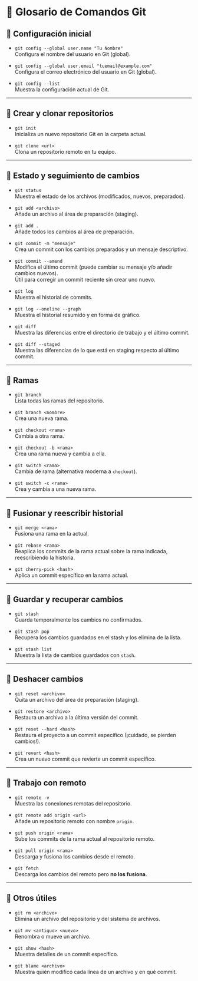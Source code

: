 # 📘 Glosario de Comandos Git

## 🔹 Configuración inicial
- `git config --global user.name "Tu Nombre"`  
  Configura el nombre del usuario en Git (global).  

- `git config --global user.email "tuemail@example.com"`  
  Configura el correo electrónico del usuario en Git (global).  

- `git config --list`  
  Muestra la configuración actual de Git.  

---

## 🔹 Crear y clonar repositorios
- `git init`  
  Inicializa un nuevo repositorio Git en la carpeta actual.  

- `git clone <url>`  
  Clona un repositorio remoto en tu equipo.  

---

## 🔹 Estado y seguimiento de cambios
- `git status`  
  Muestra el estado de los archivos (modificados, nuevos, preparados).  

- `git add <archivo>`  
  Añade un archivo al área de preparación (staging).  

- `git add .`  
  Añade todos los cambios al área de preparación.  

- `git commit -m "mensaje"`  
  Crea un commit con los cambios preparados y un mensaje descriptivo.  

- `git commit --amend`  
  Modifica el último commit (puede cambiar su mensaje y/o añadir cambios nuevos).  
  Útil para corregir un commit reciente sin crear uno nuevo.  

- `git log`  
  Muestra el historial de commits.  

- `git log --oneline --graph`  
  Muestra el historial resumido y en forma de gráfico.  

- `git diff`  
  Muestra las diferencias entre el directorio de trabajo y el último commit.  

- `git diff --staged`  
  Muestra las diferencias de lo que está en staging respecto al último commit.  

---

## 🔹 Ramas
- `git branch`  
  Lista todas las ramas del repositorio.  

- `git branch <nombre>`  
  Crea una nueva rama.  

- `git checkout <rama>`  
  Cambia a otra rama.  

- `git checkout -b <rama>`  
  Crea una rama nueva y cambia a ella.  

- `git switch <rama>`  
  Cambia de rama (alternativa moderna a `checkout`).  

- `git switch -c <rama>`  
  Crea y cambia a una nueva rama.  

---

## 🔹 Fusionar y reescribir historial
- `git merge <rama>`  
  Fusiona una rama en la actual.  

- `git rebase <rama>`  
  Reaplica los commits de la rama actual sobre la rama indicada, reescribiendo la historia.  

- `git cherry-pick <hash>`  
  Aplica un commit específico en la rama actual.  

---

## 🔹 Guardar y recuperar cambios
- `git stash`  
  Guarda temporalmente los cambios no confirmados.  

- `git stash pop`  
  Recupera los cambios guardados en el stash y los elimina de la lista.  

- `git stash list`  
  Muestra la lista de cambios guardados con `stash`.  

---

## 🔹 Deshacer cambios
- `git reset <archivo>`  
  Quita un archivo del área de preparación (staging).  

- `git restore <archivo>`  
  Restaura un archivo a la última versión del commit.  

- `git reset --hard <hash>`  
  Restaura el proyecto a un commit específico (¡cuidado, se pierden cambios!).  

- `git revert <hash>`  
  Crea un nuevo commit que revierte un commit específico.  

---

## 🔹 Trabajo con remoto
- `git remote -v`  
  Muestra las conexiones remotas del repositorio.  

- `git remote add origin <url>`  
  Añade un repositorio remoto con nombre `origin`.  

- `git push origin <rama>`  
  Sube los commits de la rama actual al repositorio remoto.  

- `git pull origin <rama>`  
  Descarga y fusiona los cambios desde el remoto.  

- `git fetch`  
  Descarga los cambios del remoto pero **no los fusiona**.  

---

## 🔹 Otros útiles
- `git rm <archivo>`  
  Elimina un archivo del repositorio y del sistema de archivos.  

- `git mv <antiguo> <nuevo>`  
  Renombra o mueve un archivo.  

- `git show <hash>`  
  Muestra detalles de un commit específico.  

- `git blame <archivo>`  
  Muestra quién modificó cada línea de un archivo y en qué commit.  


